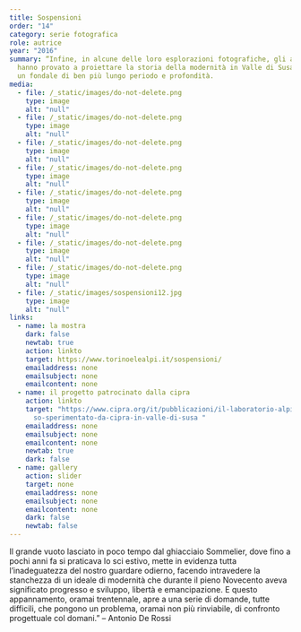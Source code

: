 ```yaml
---
title: Sospensioni
order: "14"
category: serie fotografica
role: autrice
year: "2016"
summary: “Infine, in alcune delle loro esplorazioni fotografiche, gli autori
  hanno provato a proiettare la storia della modernità in Valle di Susa dentro
  un fondale di ben più lungo periodo e profondità.
media:
  - file: /_static/images/do-not-delete.png
    type: image
    alt: "null"
  - file: /_static/images/do-not-delete.png
    type: image
    alt: "null"
  - file: /_static/images/do-not-delete.png
    type: image
    alt: "null"
  - file: /_static/images/do-not-delete.png
    type: image
    alt: "null"
  - file: /_static/images/do-not-delete.png
    type: image
    alt: "null"
  - file: /_static/images/do-not-delete.png
    type: image
    alt: "null"
  - file: /_static/images/do-not-delete.png
    type: image
    alt: "null"
  - file: /_static/images/do-not-delete.png
    type: image
    alt: "null"
  - file: /_static/images/sospensioni12.jpg
    type: image
    alt: "null"
links:
  - name: la mostra
    dark: false
    newtab: true
    action: linkto
    target: https://www.torinoelealpi.it/sospensioni/
    emailaddress: none
    emailsubject: none
    emailcontent: none
  - name: il progetto patrocinato dalla cipra
    action: linkto
    target: "https://www.cipra.org/it/pubblicazioni/il-laboratorio-alpino-il-percor\
      so-sperimentato-da-cipra-in-valle-di-susa "
    emailaddress: none
    emailsubject: none
    emailcontent: none
    newtab: true
    dark: false
  - name: gallery
    action: slider
    target: none
    emailaddress: none
    emailsubject: none
    emailcontent: none
    dark: false
    newtab: false
---
```

Il grande vuoto lasciato in poco tempo dal ghiacciaio Sommelier, dove fino a pochi anni fa si praticava lo sci estivo, mette in evidenza tutta l’inadeguatezza del nostro guardare odierno, facendo intravedere la stanchezza di un ideale di modernità che durante il pieno Novecento aveva significato progresso e sviluppo, libertà e emancipazione. E questo appannamento, oramai trentennale, apre a una serie di domande, tutte difficili, che pongono un problema, oramai non più rinviabile, di confronto progettuale col domani.” – Antonio De Rossi

